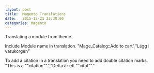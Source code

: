 ```yaml
---
layout: post
title:  Magento Translations
date:   2015-12-21 22:30:00
categories: Magento
---
```


Translating a module from theme.

Include Module name in translation.
"Mage_Catalog::Add to cart","Lägg i varukorgen"

To add a citation in a translation you need to
add double citation marks.
"This is a ""citation"".","Detta är ett ""citat""."
